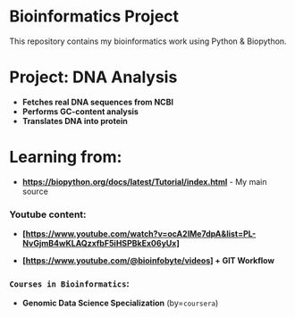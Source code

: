# Bioinformatics Project
This repository contains my bioinformatics work using Python & Biopython.

# Project: DNA Analysis
- **Fetches real DNA sequences from NCBI**
- **Performs GC-content analysis**
- **Translates DNA into protein**

# Learning from:

- **https://biopython.org/docs/latest/Tutorial/index.html** - My main source 

### Youtube content: 

- **[https://www.youtube.com/watch?v=ocA2IMe7dpA&list=PL-NvGjmB4wKLAQzxfbF5iHSPBkEx06yUx]** 

- **[https://www.youtube.com/@bioinfobyte/videos] + __GIT Workflow__**

### `Courses in Bioinformatics`:

- **Genomic Data Science Specialization** (by=`coursera`)
